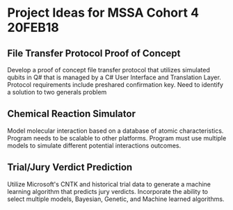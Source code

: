 # Project Ideas for MSSA Cohort 4 20FEB18

## File Transfer Protocol Proof of Concept
Develop a proof of concept file transfer protocol that utilizes simulated qubits in Q# that is managed by a C# User Interface and 
Translation Layer. Protocol requirements include preshared confirmation key. Need to identify a solution to two generals problem 

## Chemical  Reaction Simulator
Model molecular interaction based on a database of atomic characteristics. Program needs to be scalable to other platforms.
Program must use multiple models to simulate different potential interactions outcomes. 

## Trial/Jury Verdict Prediction
Utilize Microsoft's CNTK and historical trial data to generate a machine learning algorithm that predicts jury verdicts. 
Incorporate the ability to select multiple models, Bayesian, Genetic, and Machine learned algorithms. 

